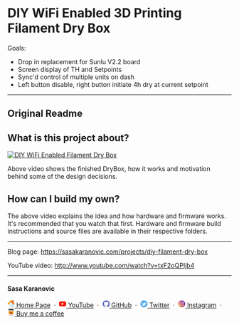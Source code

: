 # DIY WiFi Enabled 3D Printing Filament Dry Box

Goals: 
- Drop in replacement for Sunlu V2.2 board
- Screen display of TH and Setpoints
- Sync'd control of multiple units on dash
- Left button disable, right button initiate 4h dry at current setpoint

---
## Original Readme

## What is this project about?
[![DIY WiFi Enabled Filament Dry Box](http://img.youtube.com/vi/txF2oQPIjb4/0.jpg)](http://www.youtube.com/watch?v=txF2oQPIjb4 "DIY WiFi Enabled Filament Dry Box")

Above video shows the finished DryBox, how it works and motivation behind some of the design decisions.

## How can I build my own?
The above video explains the idea and how hardware and firmware works. It's recommended that you watch that first.
Hardware and firmware build instructions and source files are available in their respective folders.

---

Blog page: https://sasakaranovic.com/projects/diy-filament-dry-box

YouTube video: http://www.youtube.com/watch?v=txF2oQPIjb4


---

#### Sasa Karanovic

<a href="https://sasakaranovic.com/" target="_blank" title="Sasa Karanovic Home Page"><img src="https://raw.githubusercontent.com/SasaKaranovic/common/master/assets/img_home.png" width="16"> Home Page</a> &nbsp;&middot;&nbsp;
<a href="https://youtube.com/c/sasakaranovic" target="_blank" title="Sasa Karanovic on YouTube"><img src="https://raw.githubusercontent.com/SasaKaranovic/common/master/assets/img_youtube.png" width="16"> YouTube</a> &nbsp;&middot;&nbsp;
<a href="https://github.com/sasakaranovic" target="_blank" title="Sasa Karanovic on GitHub"><img src="https://raw.githubusercontent.com/SasaKaranovic/common/master/assets/img_github.png" width="16"> GitHub</a> &nbsp;&middot;&nbsp;
<a href="https://twitter.com/_sasakaranovic_" target="_blank" title="Sasa Karanovic on Twitter"><img src="https://raw.githubusercontent.com/SasaKaranovic/common/master/assets/img_twitter.png" width="16"> Twitter</a> &nbsp;&middot;&nbsp;
<a href="https://instagram.com/_sasakaranovic_" target="_blank" title="Sasa Karanovic on Instagram"><img src="https://raw.githubusercontent.com/SasaKaranovic/common/master/assets/img_instagram.png" width="16"> Instagram</a> &nbsp;&middot;&nbsp;
<a href="https://buymeacoffee.com/sasakaranovic" target="_blank" title="Sasa Karanovic on Buy me a coffee"><img src="https://raw.githubusercontent.com/SasaKaranovic/common/master/assets/img_coffee.png" width="16"> Buy me a coffee</a>


[home]: https://raw.githubusercontent.com/SasaKaranovic/common/master/assets/img_home.png "Sasa Karanovic Home Page"
[youtube]: https://raw.githubusercontent.com/SasaKaranovic/common/master/assets/img_youtube.png "Sasa Karanovic YouTube channel"
[github]: https://raw.githubusercontent.com/SasaKaranovic/common/master/assets/img_github.png "Sasa Karanovic on GitHub"
[twitter]: https://raw.githubusercontent.com/SasaKaranovic/common/master/assets/img_twitter.png "Sasa Karanovic on Twitter"
[instagram]: https://raw.githubusercontent.com/SasaKaranovic/common/master/assets/img_instagram.png "Sasa Karanovic on Instagram"
[coffee]: https://raw.githubusercontent.com/SasaKaranovic/common/master/assets/img_coffee.png "Buy me a coffee"
